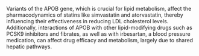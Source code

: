 Variants of the APOB gene, which is crucial for lipid metabolism, affect the pharmacodynamics of statins like simvastatin and atorvastatin, thereby influencing their effectiveness in reducing LDL cholesterol levels. Additionally, interactions of APOB with other lipid-modifying drugs such as PCSK9 inhibitors and fibrates, as well as with irbesartan, a blood pressure medication, can affect drug efficacy and metabolism, largely due to shared hepatic pathways.